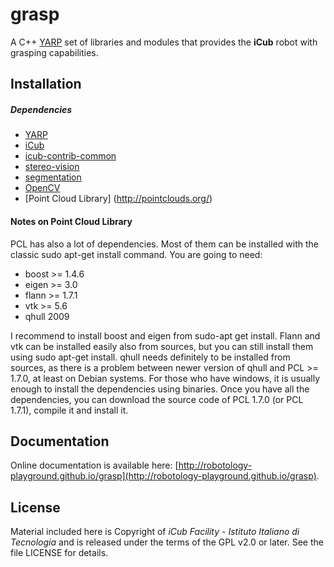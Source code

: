 grasp
=====

A C++ [YARP](https://github.com/robotology/yarp) set of libraries and modules that provides the **iCub** robot with grasping capabilities.

## Installation

##### Dependencies
- [YARP](https://github.com/robotology/yarp)
- [iCub](https://github.com/robotology/icub-main)
- [icub-contrib-common](https://github.com/robotology/icub-contrib-common)
- [stereo-vision](https://github.com/robotology/stereo-vision)
- [segmentation](https://github.com/robotology/segmentation)
- [OpenCV](http://opencv.org/downloads.html)
- [Point Cloud Library] (http://pointclouds.org/)

#### Notes on Point Cloud Library
PCL has also a lot of dependencies. Most of them can be installed with the classic sudo apt-get install command. You are going to need:

- boost >= 1.4.6
- eigen >= 3.0
- flann >= 1.7.1
- vtk >= 5.6
- qhull 2009

I recommend to install boost and eigen from sudo-apt get install. Flann and vtk can be installed easily also from sources, but you can still install them using sudo apt-get install. qhull needs definitely to be installed from sources, as there is a problem between newer version of qhull and PCL >= 1.7.0, at least on Debian systems. For those who have windows, it is usually enough to install the dependencies using binaries. Once you have all the dependencies, you can download the source code of PCL 1.7.0 (or PCL 1.7.1), compile it and install it.

## Documentation

Online documentation is available here: [http://robotology-playground.github.io/grasp](http://robotology-playground.github.io/grasp).

## License

Material included here is Copyright of _iCub Facility - Istituto Italiano di Tecnologia_ and is released under the terms of the GPL v2.0 or later. See the file LICENSE for details.
